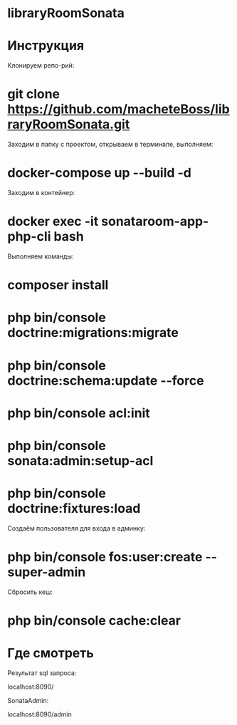 # libraryRoomSonata

# Инструкция

Клонируем репо-рий:
# git clone https://github.com/macheteBoss/libraryRoomSonata.git

Заходим в папку с проектом, открываем в терминале, выполняем:
# docker-compose up --build -d

Заходим в контейнер:
# docker exec -it sonataroom-app-php-cli bash

Выполняем команды:

# composer install
# php bin/console doctrine:migrations:migrate
# php bin/console doctrine:schema:update --force
# php bin/console acl:init
# php bin/console sonata:admin:setup-acl
# php bin/console doctrine:fixtures:load


Создаём пользователя для входа в админку:
# php bin/console fos:user:create --super-admin


Сбросить кеш:
# php bin/console cache:clear


# Где смотреть

Результат sql запроса:

localhost:8090/


SonataAdmin:

localhost:8090/admin
